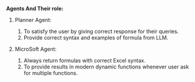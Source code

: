 
**Agents And Their role:**

1. Planner Agent:
   1. To satisfy the user by giving correct response for their queries.
   2. Provide correct syntax and examples of formula from LLM.
      
2. MicroSoft Agent:
   1. Always return formulas with correct Excel syntax.
   2. To provide results in modern dynamic functions whenever user ask for multiple functions.
